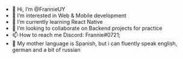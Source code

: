 - 👋 Hi, I’m @FrannieUY
- 👀 I’m interested in Web & Mobile development
- 🌱 I’m currently learning React Native
- 💞️ I’m looking to collaborate on Backend projects for practice
- 📫 How to reach me Discord: Frannie#0721;
- 🎌 My mother language is Spanish, but i can fluently speak english, german and a bit of russian

<!---
FrannieUY/FrannieUY is a ✨ special ✨ repository because its `README.md` (this file) appears on your GitHub profile.
You can click the Preview link to take a look at your changes.
--->
